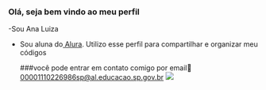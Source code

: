 ### Olá, seja bem vindo ao meu perfil
-Sou Ana Luiza
- Sou aluna do[ Alura](www.alura.com.br).
  Utilizo esse perfil para compartilhar e organizar meu códigos

  ###você pode entrar em contato comigo por email📧
  00001110226986sp@al.educacao.sp.gov.br
  ![](https://media1.tenor.com/m/DcOLoP31MXYAAAAd/shocked-surprised.gif)
